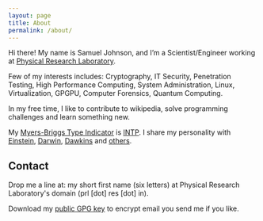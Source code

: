```yaml
---
layout: page
title: About
permalink: /about/
---
```


Hi there! My name is Samuel Johnson, and I’m a Scientist/Engineer working at [Physical Research Laboratory](http://www.isro.gov.in/isrocentres/prl.aspx).

Few of my interests includes: Cryptography, IT Security, Penetration Testing, High Performance Computing, System Administration, Linux, Virtualization, GPGPU, Computer Forensics, Quantum Computing.

In my free time, I like to contribute to wikipedia, solve programming challenges and learn something new.

My [Myers-Briggs Type Indicator](https://en.wikipedia.org/wiki/Myers-Briggs_Type_Indicator) is [INTP](http://www.personalitypage.com/INTP.html). I share my personality with [Einstein](https://en.wikipedia.org/wiki/Albert_Einstein), [Darwin](https://en.wikipedia.org/wiki/Charles_Darwin), [Dawkins](https://en.wikipedia.org/wiki/Richard_Dawkins) and [others](http://www.celebritytypes.com/intp.php).

## Contact

Drop me a line at: my short first name (six letters) at Physical Research Laboratory's domain (prl [dot] res [dot] in).

Download my [public GPG key](https://samueljohnson.github.com/assets/PRL_Public.asc) to encrypt email you send me if you like.
